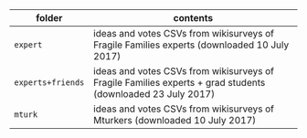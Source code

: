 folder | contents
---|---------
`expert` | ideas and votes CSVs from wikisurveys of Fragile Families experts (downloaded 10 July 2017)
`experts+friends` | ideas and votes CSVs from wikisurveys of Fragile Families experts + grad students (downloaded 23 July 2017)
`mturk` | ideas and votes CSVs from wikisurveys of Mturkers (downloaded 10 July 2017)

